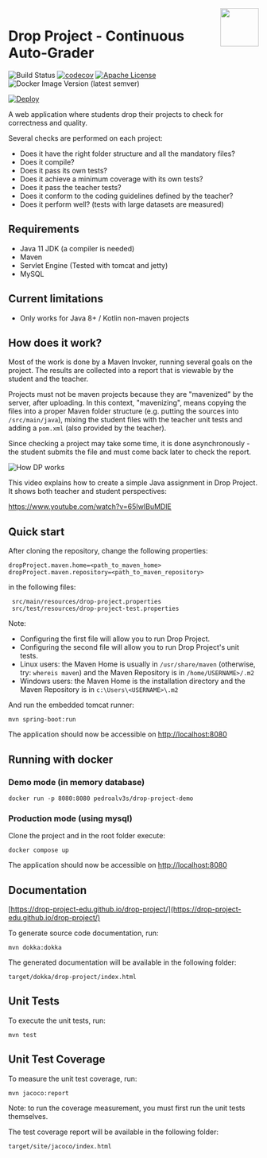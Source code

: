 <img width="77px" height="77px" align="right" src="docs/dp_logo.png"/>

# Drop Project - Continuous Auto-Grader

![Build Status](https://github.com/drop-project-edu/drop-project/workflows/Run%20Tests/badge.svg?branch=master)
[![codecov](https://codecov.io/gh/drop-project-edu/drop-project/branch/master/graph/badge.svg)](https://codecov.io/gh/drop-project-edu/drop-project)
[![Apache License](https://img.shields.io/badge/license-Apache%20License%202.0-blue.svg)](http://www.apache.org/licenses/LICENSE-2.0)
![Docker Image Version (latest semver)](https://img.shields.io/docker/v/pedroalv3s/drop-project-mysql)

[![Deploy](https://www.herokucdn.com/deploy/button.svg)](https://heroku.com/deploy?template=https://github.com/drop-project-edu/drop-project)

A web application where students drop their projects to check for correctness and quality.

Several checks are performed on each project:

* Does it have the right folder structure and all the mandatory files?
* Does it compile?
* Does it pass its own tests?
* Does it achieve a minimum coverage with its own tests?
* Does it pass the teacher tests?
* Does it conform to the coding guidelines defined by the teacher?
* Does it perform well? (tests with large datasets are measured)

## Requirements

* Java 11 JDK (a compiler is needed)
* Maven
* Servlet Engine (Tested with tomcat and jetty)
* MySQL

## Current limitations

* Only works for Java 8+ / Kotlin non-maven projects

## How does it work?

Most of the work is done by a Maven Invoker, running several goals on the project.
The results are collected into a report that is viewable by the student and the teacher.

Projects must not be maven projects because they are "mavenized" by the server, after uploading.
In this context, "mavenizing", means copying the files into a proper Maven folder structure (e.g. putting the sources
into `/src/main/java`), mixing the student files with the teacher unit tests and adding a `pom.xml`
(also provided by the teacher).

Since checking a project may take some time, it is done asynchronously - the student submits the file and must come
back later to check the report.

![How DP works](docs/how_dp_works.png)

This video explains how to create a simple Java assignment in Drop Project. It shows both teacher and student perspectives:

https://www.youtube.com/watch?v=65IwIBuMDlE

## Quick start

After cloning the repository, change the following properties:

    dropProject.maven.home=<path_to_maven_home>
    dropProject.maven.repository=<path_to_maven_repository>

in the following files:

     src/main/resources/drop-project.properties
     src/test/resources/drop-project-test.properties 

Note:

* Configuring the first file will allow you to run Drop Project.
* Configuring the second file will allow you to run Drop Project's unit tests.
* Linux users: the Maven Home is usually in `/usr/share/maven` (otherwise, try: `whereis maven`) and the Maven Repository is in `/home/USERNAME>/.m2`
* Windows users: the Maven Home is the installation directory and the Maven Repository is in `c:\Users\<USERNAME>\.m2`

And run the embedded tomcat runner:

    mvn spring-boot:run

The application should now be accessible on [http://localhost:8080](http://localhost:8080)

## Running with docker

### Demo mode (in memory database)

    docker run -p 8080:8080 pedroalv3s/drop-project-demo

### Production mode (using mysql)

Clone the project and in the root folder execute:

    docker compose up

The application should now be accessible on [http://localhost:8080](http://localhost:8080)

## Documentation

[https://drop-project-edu.github.io/drop-project/](https://drop-project-edu.github.io/drop-project/)

To generate source code documentation, run:

    mvn dokka:dokka

The generated documentation will be available in the following folder:

    target/dokka/drop-project/index.html

## Unit Tests

To execute the unit tests, run:

    mvn test

## Unit Test Coverage

To measure the unit test coverage, run:

    mvn jacoco:report

Note: to run the coverage measurement, you must first run the unit tests themselves.

The test coverage report will be available in the following folder:

    target/site/jacoco/index.html
